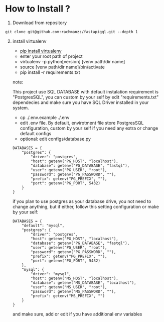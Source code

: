# How to Install ?

1. Download from repository
``` 
git clone git@github.com:rachmanzz/fastapigql.git --depth 1
```
2. install virtualenv
    - [pip install virtualenv](https://pypi.org/project/virtualenv/)
    - enter your root path of project
    - virtualenv -p python[version] [venv path/dir name]
    - source [venv path/dir name]/bin/activate
    - pip install -r requirements.txt

    note:

    This project use SQL DATABASE with default instalation requirement is "PostgresSQL", you can custom by your self by edit "requirements.txt" dependecies and make sure you have SQL Driver installed in your system.

    - cp ./.env.example ./.env
    - edit .env file. By default, envirotment file store PostgresSQL configuration, custom by your self if you need any extra or change default configs
    - optional: edit configs/database.py

    ```
    DATABASES = {
        "postgres": {
            "driver": "postgres",
            "host": getenv("PG_HOST", "localhost"),
            "database": getenv("PG_DATABASE", "fastql"),
            "user": getenv("PG_USER", "root"),
            "password": getenv("PG_PASSWORD", ""),
            "prefix": getenv("PG_PREFIX", ""),
            "port": getenv("PG_PORT", 5432)
        }
    }
    ```
    if you plan to use postgres as your database drive, you not need to change anything, but if either, follow this setting configuration or make by your self:

    ```
    DATABASES = {
        "default": "mysql",
        "postgres": {
            "driver": "postgres",
            "host": getenv("PG_HOST", "localhost"),
            "database": getenv("PG_DATABASE", "fastql"),
            "user": getenv("PG_USER", "root"),
            "password": getenv("PG_PASSWORD", ""),
            "prefix": getenv("PG_PREFIX", ""),
            "port": getenv("PG_PORT", 5432)
        },
        "mysql": {
            "driver": "mysql",
            "host": getenv("MS_HOST", "localhost"),
            "database": getenv("MS_DATABASE", "localhost"),
            "user": getenv("MS_USER", "root"),
            "password": getenv("MS_PASSWORD", ""),
            "prefix": getenv("MS_PREFIX", "")
        }
    }
    ```
    and make sure, add or edit if you have additional env variables
    

